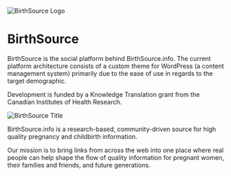 ![BirthSource Logo](http://www.birthsource.info/wp-content/themes/birthsource/images/logo.png)

BirthSource
===========

BirthSource is the social platform behind BirthSource.info. The current platform architecture consists of a custom theme for WordPress (a content management system) primarily due to the ease of use in regards to the target demographic.

Development is funded by a Knowledge Translation grant from the Canadian Institutes of Health Research.

![BirthSource Title](http://www.birthsource.info/wp-content/themes/birthsource/images/title.png)

BirthSource.info is a research-based, community-driven source for high quality pregnancy and childbirth information.

Our mission is to bring links from across the web into one place where real people can help shape the flow of quality information for pregnant women, their families and friends, and future generations.
